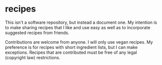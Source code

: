 # recipes

This isn't a software repository, but instead a document one. My intention is to
make sharing recipes that I like and use easy as well as to incorporate suggested
recipes from friends.

Contributions are welcome from anyone. I will only use vegan recipes. My preference
is for recipes with short ingredient lists, but I can make exceptions. Recipes that
are contributed must be free of any legal (copyright law) restrictions.
